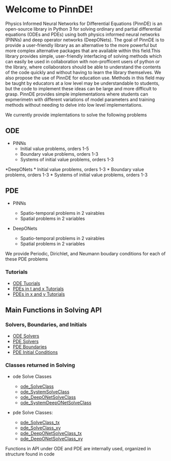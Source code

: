 # Welcome to PinnDE!

Physics Informed Neural Networks for Differential Equations (PinnDE) is an open-source library
in Python 3 for solving ordinary and partial differential equations (ODEs and PDEs) using both
physics informed neural networks (PINNs) and deep operator networks (DeepONets). The goal of PinnDE is to
provide a user-friendly library as an alternative to the more powerful but more complex alternative packages
that are available within this field.This library provides simple, user-friendly interfacing of solving methods which can easily be used in collaboration with 
non-profficent users of python or the library, where collaborators should be able to understand the contents of
the code quickly and without having to learn the library themselves. We also propose the use of PinnDE for education use.
Methods in this field may be taught by educators at a low level may be understandable to students, but the code to implement
these ideas can be large and more difficult to grasp. PinnDE provides simple implementations where students can expmerimetn with different
variations of model parameters and training methods without needing to delve into low level implementations.

We currently provide implemtations to solve the following problems

ODE
----
* PINNs
    * Initial value problems, orders 1-5
    * Boundary value problems, orders 1-3
    * Systems of initial value problems, orders 1-3

*DeepONets
    * Initial value problems, orders 1-3
    * Boundary value problems, orders 1-3
    * Systems of initial value problems, orders 1-3

PDE
-----
* PINNs
    * Spatio-temporal problems in 2 vairables
    * Spatial problems in 2 variables

* DeepONets
    * Spatio-temporal problems in 2 vairables
    * Spatial problems in 2 variables

We provide Periodic, Dirichlet, and Neumann boudary conditions for each of these PDE problems

### Tutorials
* [ODE Tuorials](Tutorials/Tutorials_ODEs/ODE_Tutorials.md)
* [PDEs in t and x Tutorials](Tutorials/Tutorials_PDEs_tx/PDE_tx_tutorials.md)
* [PDEs in x and y Tutorials](Tutorials/Tutorials_PDEs_xy/PDE_xy_tutorials.md)

## Main Functions in Solving API
### Solvers, Boundaries, and Initials
* [ODE Solvers](MainUserFunctions/ode_Solvers.md)
* [PDE Solvers](MainUserFunctions/pde_Solvers.md)
* [PDE Boundaries](MainUserFunctions/pde_Boundaries_2var.md)
* [PDE Initial Conditions](MainUserFunctions/pde_Initials.md)
### Classes returned in Solving
* ode Solve Classes
    * [ode_SolveClass](MainSolveClasses/odeSolveClasses/ode_SolveClass.md)
    * [ode_SystemSolveClass](MainSolveClasses/odeSolveClasses/ode_SystemSolveClass.md)
    * [ode_DeepONetSolveClass](MainSolveClasses/odeSolveClasses/ode_DeepONetSolveClass.md)
    * [ode_SystemDeepONetSolveClass](MainSolveClasses/odeSolveClasses/ode_SystemDeepONetSolveClass.md)

* pde Solve Classes:
    * [pde_SolveClass_tx](MainSolveClasses/pdeSolveClasses/pde_SolveClass_tx.md)
    * [pde_SolveClass_xy](MainSolveClasses/pdeSolveClasses/pde_SolveClass_xy.md)
    * [pde_DeepONetSolveClass_tx](MainSolveClasses/pdeSolveClasses/pde_DeepONetSolveClass_tx.md)
    * [pde_DeepONetSolveClass_xy](MainSolveClasses/pdeSolveClasses/pde_DeepONetSolveClass_xy.md)


Functions in API under ODE and PDE are internally used, organized in structure found in code
